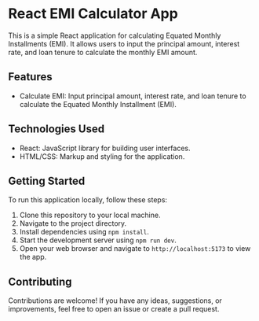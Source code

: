# React EMI Calculator App

This is a simple React application for calculating Equated Monthly Installments (EMI). It allows users to input the principal amount, interest rate, and loan tenure to calculate the monthly EMI amount.

## Features

- Calculate EMI: Input principal amount, interest rate, and loan tenure to calculate the Equated Monthly Installment (EMI).

## Technologies Used

- React: JavaScript library for building user interfaces.
- HTML/CSS: Markup and styling for the application.

## Getting Started

To run this application locally, follow these steps:

1. Clone this repository to your local machine.
2. Navigate to the project directory.
3. Install dependencies using `npm install`.
4. Start the development server using `npm run dev`.
5. Open your web browser and navigate to `http://localhost:5173` to view the app.


## Contributing

Contributions are welcome! If you have any ideas, suggestions, or improvements, feel free to open an issue or create a pull request.



